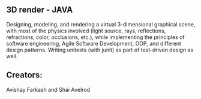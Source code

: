 ## 3D render - JAVA 
Designing, modeling, and rendering a virtual 3-dimensional graphical scene, with most of the physics
involved (light source, rays, reflections, refractions, color, occlusions, etc.), while implementing the
principles of software engineering, Agile Software Development, OOP, and different design patterns.
Writing unitests (with junit) as part of test-driven design as well.

## Creators:
Avishay Farkash and Shai Axelrod

